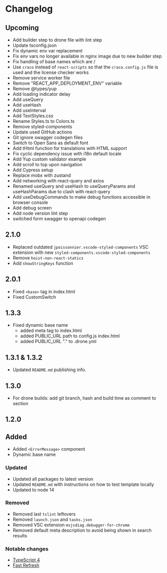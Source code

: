 # Changelog

## Upcoming

- Add builder step to drone file with lint step
- Update tsconfig.json
- Fix dynamic env var replacement
- Fix env vars no longer available in nginx image due to new builder step
- Fix handling of base names which are /
- Use `craco` instead of `react-scripts` so that the `craco.config.js` file is used and the license checker works
- Remove service worker file
- Remove "REACT_APP_DEPLOYMENT_ENV" variable
- Remove @types/yup
- Add loading indicator delay
- Add useQuery
- Add useHash
- Add useInterval
- Add TextStyles.css
- Rename Styles.ts to Colors.ts
- Remove styled-components
- Update used GitHub actions
- Git ignore swagger codegen files
- Switch to Open Sans as default font
- Add tHtml function for translations with HTML support
- Fix cyclic dependency issue with i18n default locale
- Add Yup custom validator example
- Add scroll to top upon navigation
- Add Cypress setup
- Replace mobx with zustand
- Add networking with react-query and axios
- Renamed useQuery and useHash to useQueryParams and useHashParams due to clash with react-query
- Add useDebugCommands to make debug functions accessible in browser console
- Add debug screen
- Add node version lint step
- switched form swagger to openapi codegen

## 2.1.0

- Replaced outdated `jpoissonnier.vscode-styled-components` VSC extension with new `styled-components.vscode-styled-components`
- Remove `hoist-non-react-statics`
- Add `showStringKeys` function

## 2.0.1

- Fixed `<base>` tag in index.html
- Fixed CustomSwitch

## 1.3.3

-   Fixed dynamic base name
    -   added meta tag to index.html
    -   added PUBLIC_URL path to config.js index.html
    -   added PUBLIC_URL "." to .drone.yml

## 1.3.1 & 1.3.2

-   Updated `README.md` publishing info.

## 1.3.0

-   For drone builds: add git branch, hash and build time as comment to <head> section

## 1.2.0

## Added

-   Added `<ErrorMessage>` component
-   Dynamic base name

### Updated

-   Updated all packages to latest version
-   Updated `README.md` with instructions on how to test template locally
-   Updated to node 14

### Removed

-   Removed last `tslint` leftovers
-   Removed `launch.json` and `tasks.json`
-   Removed VSC extension `msjsdiag.debugger-for-chrome`
-   Removed default meta description to avoid being shown in search results

### Notable changes

-   [TypeScript 4](https://devblogs.microsoft.com/typescript/announcing-typescript-4-0/)
-   [Fast Refresh](https://github.com/facebook/create-react-app/blob/master/CHANGELOG.md#400-2020-10-23)
